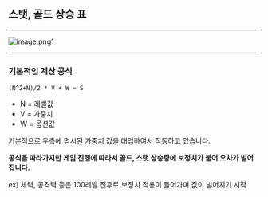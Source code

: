 ## 스탯, 골드 상승 표
***
![image.png1](https://github.com/sesiprojectTexasPostalUnion/PrivateTexasPostalUnionSchedule/blob/main/image/%EC%8A%AC%EB%A0%88%EC%9D%B4%EC%96%B4%20%EA%B0%80%EC%A4%91%EC%B9%98%EA%B3%B5%EC%8B%9D%EC%B6%94%EA%B0%80.PNG)
***
### 기본적인 계산 공식
```
(N^2+N)/2 * V + W = S
```
* N = 레벨값
* V = 가중치
* W = 옵션값

기본적으로 우측에 명시된 가중치 값을 대입하여서 작동하고 있습니다.

**공식을 따라가지만 게임 진행에 따라서 골드, 스탯 상승량에 보정치가 붙어 오차가 벌어집니다.**

ex) 체력, 공격력 등은 100레벨 전후로 보정치 적용이 들어가며 값이 벌어지기 시작
